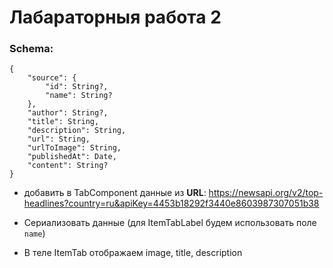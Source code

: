 # Лабараторныя работа 2

### Schema:
    {
        "source": {
            "id": String?,
            "name": String?
        },
        "author": String?,
        "title": String,
        "description": String,
        "url": String,
        "urlToImage": String,
        "publishedAt": Date,
        "content": String?
    }

- добавить в TabComponent данные из
    **URL**: https://newsapi.org/v2/top-headlines?country=ru&apiKey=4453b18292f3440e8603987307051b38

- Сериализовать данные (для ItemTabLabel будем использовать поле `name`) 

- В теле ItemTab отображаем image, title, description
